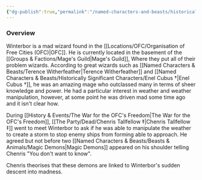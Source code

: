 ```yaml
---
{"dg-publish":true,"permalink":"/named-characters-and-beasts/historically-significant-characters/agolin-winterbor/","tags":["NPC"],"noteIcon":"","created":"2024-05-12T21:58:04.936+01:00","updated":"2024-12-31T22:33:31.077+00:00"}
---
```



### Overview
Winterbor is a mad wizard found in the [[Locations/OFC/Organisation of Free Cities (OFC)\|OFC]]. He is currently located in the basement of the [[Groups & Factions/Mage's Guild\|Mage's Guild]], Where they put all of their problem wizards. According to great wizards such as [[Named Characters & Beasts/Terence Witherfeather\|Terence Witherfeather]] and [[Named Characters & Beasts/Historically Significant  Characters/Enel Cubus †\|Enel Cubus †]], he was an amazing mage who outclassed many in terms of sheer knowledge and power. He had a particular interest in weather and weather manipulation, however, at some point he was driven mad some time ago and it isn't clear how. 

During [[History & Events/The War for the OFC's Freedom\|The War for the OFC's Freedom]], [[The Party/Dead/Chenris Tallfellow ‡\|Chenris Tallfellow ‡]] went to meet Winterbor to ask if he was able to manipulate the weather to create a storm to stop enemy ships from forming able to approach. He agreed but not before two [[Named Characters & Beasts/Beasts & Animals/Magic Demons\|Magic Demons]] appeared on his shoulder telling Chenris "You don't want to know".

Chenris theorises that these demons are linked to Winterbor's sudden descent into madness. 
